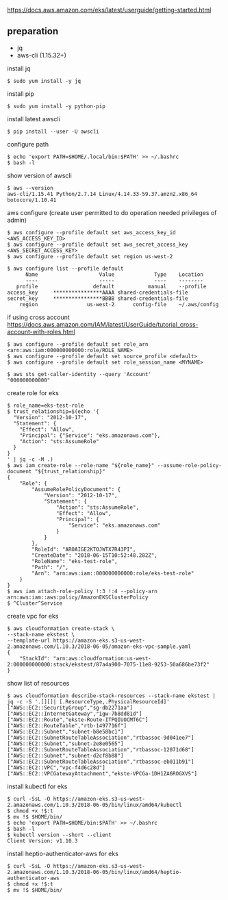 https://docs.aws.amazon.com/eks/latest/userguide/getting-started.html


preparation
----------
- jq 
- aws-cli (1.15.32+)

install jq
```console
$ sudo yum install -y jq
```
install pip
```console
$ sudo yum install -y python-pip 
```
install latest awscli
```console
$ pip install --user -U awscli
```
configure path
```console
$ echo 'export PATH=$HOME/.local/bin:$PATH' >> ~/.bashrc
$ bash -l
```
show version of awscli
```console
$ aws --version
aws-cli/1.15.41 Python/2.7.14 Linux/4.14.33-59.37.amzn2.x86_64 botocore/1.10.41
```

aws configure (create user permitted to do operation needed privileges of admin)
```console
$ aws configure --profile default set aws_access_key_id <AWS_ACCESS_KEY_ID>
$ aws configure --profile default set aws_secret_access_key <AWS_SECRET_ACCESS_KEY>
$ aws configure --profile default set region us-west-2
```

```console
$ aws configure list --profile default
      Name                    Value             Type    Location
      ----                    -----             ----    --------
   profile                  default           manual    --profile
access_key     ****************AAAA shared-credentials-file
secret_key     ****************BBBB shared-credentials-file
    region                us-west-2      config-file    ~/.aws/config
```

if using cross account  
https://docs.aws.amazon.com/IAM/latest/UserGuide/tutorial_cross-account-with-roles.html
```console
$ aws configure --profile default set role_arn <arn:aws:iam:000000000000:role/ROLE_NAME>
$ aws configure --profile default set source_profile <default>
$ aws configure --profile default set role_session_name <MYNAME>
```
```console
$ aws sts get-caller-identity --query 'Account'
"000000000000"
```



create role for eks
```console
$ role_name=eks-test-role
$ trust_relationship=$(echo '{
  "Version": "2012-10-17",
  "Statement": {
    "Effect": "Allow",
    "Principal": {"Service": "eks.amazonaws.com"},
    "Action": "sts:AssumeRole"
  }
}
' | jq -c -M .)
$ aws iam create-role --role-name "${role_name}" --assume-role-policy-document "${trust_relationship}"
{
    "Role": {
        "AssumeRolePolicyDocument": {
            "Version": "2012-10-17",
            "Statement": {
                "Action": "sts:AssumeRole",
                "Effect": "Allow",
                "Principal": {
                    "Service": "eks.amazonaws.com"
                }
            }
        },
        "RoleId": "AROAIGE2KTOJWTX7R43PI",
        "CreateDate": "2018-06-15T10:52:48.282Z",
        "RoleName": "eks-test-role",
        "Path": "/",
        "Arn": "arn:aws:iam::000000000000:role/eks-test-role"
    }
}
$ aws iam attach-role-policy !:3 !:4 --policy-arn arn:aws:iam::aws:policy/AmazonEKSClusterPolicy
$ ^Cluster^Service
```


create vpc for eks
```console
$ aws cloudformation create-stack \
--stack-name ekstest \
--template-url https://amazon-eks.s3-us-west-2.amazonaws.com/1.10.3/2018-06-05/amazon-eks-vpc-sample.yaml
{
    "StackId": "arn:aws:cloudformation:us-west-2:000000000000:stack/ekstest/87a4a900-7075-11e8-9253-50a686be73f2"
}
```

show list of resources
```console
$ aws cloudformation describe-stack-resources --stack-name ekstest | jq -c -S '.[][]| [.ResourceType,.PhysicalResourceId]'
["AWS::EC2::SecurityGroup","sg-db2271aa"]
["AWS::EC2::InternetGateway","igw-7b8dd81d"]
["AWS::EC2::Route","ekste-Route-ITPQIUOCMT6C"]
["AWS::EC2::RouteTable","rtb-1497716f"]
["AWS::EC2::Subnet","subnet-b8e58bc1"]
["AWS::EC2::SubnetRouteTableAssociation","rtbassoc-9d041ee7"]
["AWS::EC2::Subnet","subnet-2e8e0565"]
["AWS::EC2::SubnetRouteTableAssociation","rtbassoc-12071d68"]
["AWS::EC2::Subnet","subnet-d2cf8b88"]
["AWS::EC2::SubnetRouteTableAssociation","rtbassoc-eb011b91"]
["AWS::EC2::VPC","vpc-f4d6c28d"]
["AWS::EC2::VPCGatewayAttachment","ekste-VPCGa-1DH1ZA6ROGXVS"]
```

install kubectl for eks
```console
$ curl -SsL -O https://amazon-eks.s3-us-west-2.amazonaws.com/1.10.3/2018-06-05/bin/linux/amd64/kubectl
$ chmod +x !$:t
$ mv !$ $HOME/bin/ 
$ echo 'export PATH=$HOME/bin:$PATH' >> ~/.bashrc
$ bash -l
$ kubectl version --short --client
Client Version: v1.10.3
```

install heptio-authenticator-aws for eks
```console
$ curl -SsL -O https://amazon-eks.s3-us-west-2.amazonaws.com/1.10.3/2018-06-05/bin/linux/amd64/heptio-authenticator-aws
$ chmod +x !$:t
$ mv !$ $HOME/bin/
